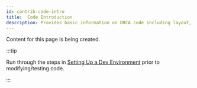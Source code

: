 ```yaml
---
id: contrib-code-intro
title:  Code Introduction
description: Provides basic information on ORCA code including layout, standards, and other information.
---
```


Content for this page is being created.

:::tip

Run through the steps in [Setting Up a Dev Environment](setup-dev-env.md) prior to modifying/testing code.

:::